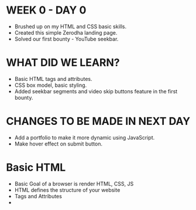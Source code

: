 # WEEK 0 - DAY 0
- Brushed up on my HTML and CSS basic skills.
- Created this simple Zerodha landing page.
- Solved our first bounty - YouTube seekbar.

# WHAT DID WE LEARN?
- Basic HTML tags and attributes.
- CSS box model, basic styling.
- Added seekbar segments and video skip buttons feature in the first bounty.

# CHANGES TO BE MADE IN NEXT DAY
- Add a portfolio to make it more dynamic using JavaScript.
- Make hover effect on submit button.

# Basic HTML
- Basic Goal of a browser is render HTML, CSS, JS
- HTML defines the structure of your website
- Tags and Attributes
- 

